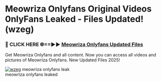 # Meowriza Onlyfans Original Videos 0nlyFans Leaked - Files Updated! (wzeg)

<h3>🔴 CLICK HERE 🌐==►► <a href="https://tinyurl.com/x26r9saj" rel="nofollow">Meowriza Onlyfans Updated Files</a></h3>

Get Meowriza Onlyfans and all content. Now you can access all videos and pictures of Meowriza Onlyfans. New Updated Files 2025!

[![wzeg](https://i.imgur.com/LkgZPqh.gif)](https://tinyurl.com/x26r9saj)
meowriza onlyfans leak<br>
meowriza onlyfans leaked
